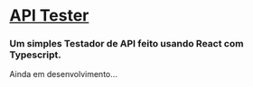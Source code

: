 # [API Tester](https://kevincerqueira.github.io/api-tester/)

### Um simples Testador de API feito usando React com Typescript.

Ainda em desenvolvimento...
